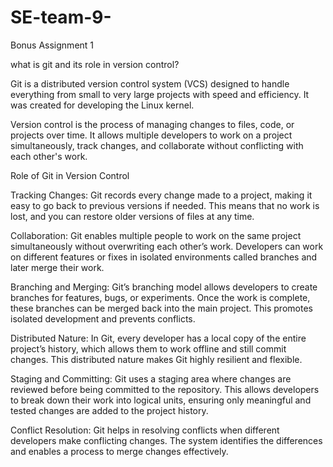 # SE-team-9-
Bonus Assignment 1 

what is git and its role in version control?

Git is a distributed version control system (VCS) designed to handle everything from small to very large projects with speed and efficiency. It was created for developing the Linux kernel.

Version control is the process of managing changes to files, code, or projects over time. It allows multiple developers to work on a project simultaneously, track changes, and collaborate without conflicting with each other's work.


Role of Git in Version Control

Tracking Changes: Git records every change made to a project, making it easy to go back to previous versions if needed. This means that no work is lost, and you can restore older versions of files at any time.

Collaboration: Git enables multiple people to work on the same project simultaneously without overwriting each other’s work. Developers can work on different features or fixes in isolated environments called branches and later merge their work.

Branching and Merging: Git’s branching model allows developers to create branches for features, bugs, or experiments. Once the work is complete, these branches can be merged back into the main project. This promotes isolated development and prevents conflicts.

Distributed Nature: In Git, every developer has a local copy of the entire project’s history, which allows them to work offline and still commit changes. This distributed nature makes Git highly resilient and flexible.

Staging and Committing: Git uses a staging area where changes are reviewed before being committed to the repository. This allows developers to break down their work into logical units, ensuring only meaningful and tested changes are added to the project history.

Conflict Resolution: Git helps in resolving conflicts when different developers make conflicting changes. The system identifies the differences and enables a process to merge changes effectively.
